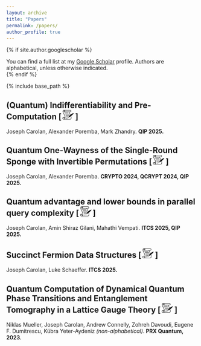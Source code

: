 ```yaml
---
layout: archive
title: "Papers"
permalink: /papers/
author_profile: true
---
```


{% if site.author.googlescholar %}
  <div class="wordwrap">You can find a full list at my <a href="{{site.author.googlescholar}}">Google Scholar</a> profile. Authors are alphabetical, unless otherwise indicated.</div>
{% endif %}

{% include base_path %}

<!-- {% for post in site.publications reversed %}
  {% include archive-single.html %}
{% endfor %} -->

## (Quantum) Indifferentiability and Pre-Computation [&thinsp;[<img src="/images/manuscript_icon.png" width="30"/>](https://eprint.iacr.org/2024/1727)&thinsp;]

Joseph Carolan, Alexander Poremba, Mark Zhandry. **QIP 2025.**

## Quantum One-Wayness of the Single-Round Sponge with Invertible Permutations [&thinsp;[<img src="/images/manuscript_icon.png" width="30"/>](https://eprint.iacr.org/2024/414)&thinsp;]

Joseph Carolan, Alexander Poremba. **CRYPTO 2024, QCRYPT 2024, QIP 2025.**

## Quantum advantage and lower bounds in parallel query complexity [&thinsp;[<img src="/images/manuscript_icon.png" width="30"/>](https://arxiv.org/abs/2410.02665)&thinsp;]

Joseph Carolan, Amin Shiraz Gilani, Mahathi Vempati. **ITCS 2025, QIP 2025.**

## Succinct Fermion Data Structures [&thinsp;[<img src="/images/manuscript_icon.png" width="30"/>](https://arxiv.org/abs/2410.04015)&thinsp;]

Joseph Carolan, Luke Schaeffer. **ITCS 2025.**

## Quantum Computation of Dynamical Quantum Phase Transitions and Entanglement Tomography in a Lattice Gauge Theory [&thinsp;[<img src="/images/manuscript_icon.png" width="30"/>](https://arxiv.org/abs/2210.03089)&thinsp;]

Niklas Mueller, Joseph Carolan, Andrew Connelly, Zohreh Davoudi, Eugene F. Dumitrescu, Kübra Yeter-Aydeniz *(non-alphabetical)*. **PRX Quantum, 2023.**